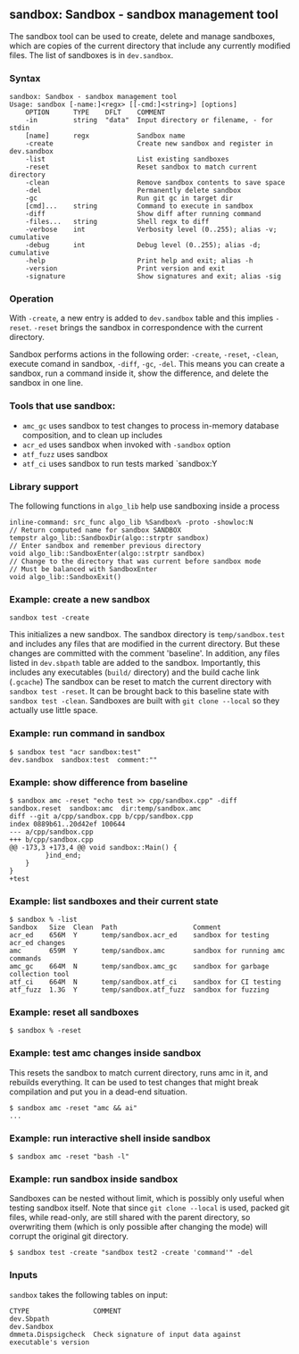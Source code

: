 ## sandbox: Sandbox - sandbox management tool

The sandbox tool can be used to create, delete and manage sandboxes, which are copies of
the current directory that include any currently modified files.
The list of sandboxes is in `dev.sandbox`.

### Syntax

```
sandbox: Sandbox - sandbox management tool
Usage: sandbox [-name:]<regx> [[-cmd:]<string>] [options]
    OPTION      TYPE    DFLT    COMMENT
    -in         string  "data"  Input directory or filename, - for stdin
    [name]      regx            Sandbox name
    -create                     Create new sandbox and register in dev.sandbox
    -list                       List existing sandboxes
    -reset                      Reset sandbox to match current directory
    -clean                      Remove sandbox contents to save space
    -del                        Permanently delete sandbox
    -gc                         Run git gc in target dir
    [cmd]...    string          Command to execute in sandbox
    -diff                       Show diff after running command
    -files...   string          Shell regx to diff
    -verbose    int             Verbosity level (0..255); alias -v; cumulative
    -debug      int             Debug level (0..255); alias -d; cumulative
    -help                       Print help and exit; alias -h
    -version                    Print version and exit
    -signature                  Show signatures and exit; alias -sig

```

### Operation

With `-create`, a new entry is added to `dev.sandbox` table and this implies `-reset`.
`-reset` brings the sandbox in correspondence with the current directory.

Sandbox performs actions in the following order: `-create`, `-reset`, `-clean`,
execute comand in sandbox, `-diff`, `-gc`, `-del`. This means you can create a sandbox, run a command
inside it, show the difference, and delete the sandbox in one line.

### Tools that use sandbox:

* `amc_gc` uses sandbox to test changes to process in-memory database composition, and to clean up
includes
* `acr_ed` uses sandbox when invoked with `-sandbox` option
* `atf_fuzz` uses sandbox
* `atf_ci` uses sandbox to run tests marked `sandbox:Y

### Library support

The following functions in `algo_lib` help use sandboxing inside a process

```
inline-command: src_func algo_lib %Sandbox% -proto -showloc:N
// Return computed name for sandbox SANDBOX
tempstr algo_lib::SandboxDir(algo::strptr sandbox) 
// Enter sandbox and remember previous directory
void algo_lib::SandboxEnter(algo::strptr sandbox) 
// Change to the directory that was current before sandbox mode
// Must be balanced with SandboxEnter
void algo_lib::SandboxExit() 
```

### Example: create a new sandbox

```
sandbox test -create
```

This initializes a new sandbox. The sandbox directory is `temp/sandbox.test`
and includes any files that are modified in the current directory. But these changes
are committed with the comment 'baseline'. In addition, any files listed in `dev.sbpath` table
are added to the sandbox. Importantly, this includes any executables (`build/` directory)
and the build cache link (`.gcache`)
The sandbox can be reset to match the current directory with `sandbox test -reset`.
It can be brought back to this baseline state with `sandbox test -clean`.
Sandboxes are built with `git clone --local` so they actually use little space.

### Example: run command in sandbox

```
$ sandbox test "acr sandbox:test"
dev.sandbox  sandbox:test  comment:""
```

### Example: show difference from baseline

```
$ sandbox amc -reset "echo test >> cpp/sandbox.cpp" -diff
sandbox.reset  sandbox:amc  dir:temp/sandbox.amc
diff --git a/cpp/sandbox.cpp b/cpp/sandbox.cpp
index 0889b61..20d42ef 100644
--- a/cpp/sandbox.cpp
+++ b/cpp/sandbox.cpp
@@ -173,3 +173,4 @@ void sandbox::Main() {
         }ind_end;
    }
}
+test
```

### Example: list sandboxes and their current state

```
$ sandbox % -list
Sandbox   Size  Clean  Path                   Comment
acr_ed    656M  Y      temp/sandbox.acr_ed    sandbox for testing acr_ed changes
amc       659M  Y      temp/sandbox.amc       sandbox for running amc commands
amc_gc    664M  N      temp/sandbox.amc_gc    sandbox for garbage collection tool
atf_ci    664M  N      temp/sandbox.atf_ci    sandbox for CI testing
atf_fuzz  1.3G  Y      temp/sandbox.atf_fuzz  sandbox for fuzzing
```

### Example: reset all sandboxes

```
$ sandbox % -reset
```

### Example: test amc changes inside sandbox

This resets the sandbox to match current directory, runs amc in it, and rebuilds everything.
It can be used to test changes that might break compilation and put you in a dead-end situation.

```
$ sandbox amc -reset "amc && ai"
...
```

### Example: run interactive shell inside sandbox

```
$ sandbox amc -reset "bash -l"
```

### Example: run sandbox inside sandbox

Sandboxes can be nested without limit, which is possibly only useful when testing sandbox itself.
Note that since `git clone --local` is used, packed git files, while read-only, are still
shared with the parent directory, so overwriting them (which is only possible after changing
the mode) will corrupt the original git directory.

```
$ sandbox test -create "sandbox test2 -create 'command'" -del
```

### Inputs

`sandbox` takes the following tables on input:
```
CTYPE                COMMENT
dev.Sbpath
dev.Sandbox
dmmeta.Dispsigcheck  Check signature of input data against executable's version
```

